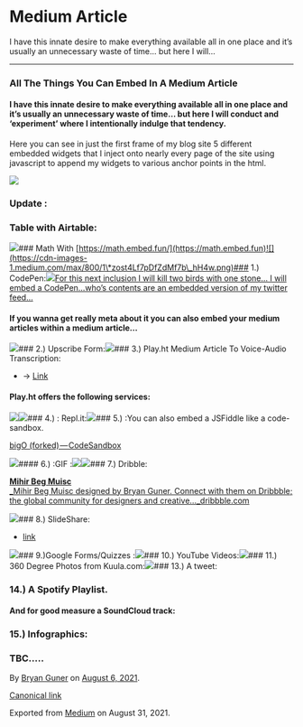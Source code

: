 # Medium Article

I have this innate desire to make everything available all in one place and it’s usually an unnecessary waste of time… but here I will…

***

### All The Things You Can Embed In A Medium Article

#### I have this innate desire to make everything available all in one place and it’s usually an unnecessary waste of time… but here I will conduct and ‘experiment’ where I intentionally indulge that tendency.

Here you can see in just the first frame of my blog site 5 different embedded widgets that I inject onto nearly every page of the site using javascript to append my widgets to various anchor points in the html.

![](https://cdn-images-1.medium.com/max/1200/1\*8Td2sElycsUj67bbm5m\_0w.png)

### Update :

### Table with Airtable:

![](https://cdn-images-1.medium.com/max/800/1\*zost4Lf7pDfZdMf7b\_hH4w.png)### Math With [https://math.embed.fun/](https://math.embed.fun)![](https://cdn-images-1.medium.com/max/800/1\*zost4Lf7pDfZdMf7b\_hH4w.png)### 1.) CodePen:![](https://cdn-images-1.medium.com/max/600/1\*ub0xEha5Nrq60qU1FspjAQ.png)[For this next inclusion I will kill two birds with one stone… I will embed a CodePen…who’s contents are an embedded version of my twitter feed…](https://codepen.io/bgoonz/pen/poPOqEO)

#### If you wanna get really meta about it you can also embed your medium articles within a medium article…

![](https://cdn-images-1.medium.com/max/800/1\*zost4Lf7pDfZdMf7b\_hH4w.png)### 2.) Upscribe Form:![](https://cdn-images-1.medium.com/max/800/1\*zost4Lf7pDfZdMf7b\_hH4w.png)### 3.) Play.ht Medium Article To Voice-Audio Transcription:

* → [Link](https://play.ht)

#### Play.ht offers the following services:

![](https://cdn-images-1.medium.com/max/800/1\*GSZM\_XmBIe4sgMtYN3e57A.png)![](https://cdn-images-1.medium.com/max/800/1\*zost4Lf7pDfZdMf7b\_hH4w.png)### 4.) : Repl.it:![](https://cdn-images-1.medium.com/max/800/1\*zost4Lf7pDfZdMf7b\_hH4w.png)### 5.) :You can also embed a JSFiddle like a code-sandbox.

[bigO (forked) — CodeSandbox](https://codesandbox.io/s/bigo-forked-dhpjq)

![](https://cdn-images-1.medium.com/max/800/1\*zost4Lf7pDfZdMf7b\_hH4w.png)#### 6.) :GIF :![](https://cdn-images-1.medium.com/max/800/0\*S0kSybjoWZP08\_\_p.gif)![](https://cdn-images-1.medium.com/max/800/1\*zost4Lf7pDfZdMf7b\_hH4w.png)### 7.) Dribble:

[**Mihir Beg Muisc**\
_Mihir Beg Muisc designed by Bryan Guner. Connect with them on Dribbble; the global community for designers and creative…_dribbble.com](https://dribbble.com/shots/15796789-Mihir-Beg-Muisc)

![](https://cdn-images-1.medium.com/max/800/1\*zost4Lf7pDfZdMf7b\_hH4w.png)### 8.) SlideShare:

* [link](https://www.slideshare.net)

![](https://cdn-images-1.medium.com/max/800/1\*zost4Lf7pDfZdMf7b\_hH4w.png)### 9.)Google Forms/Quizzes :![](https://cdn-images-1.medium.com/max/800/1\*zost4Lf7pDfZdMf7b\_hH4w.png)### 10.) YouTube Videos:![](https://cdn-images-1.medium.com/max/800/1\*zost4Lf7pDfZdMf7b\_hH4w.png)### 11.) 360 Degree Photos from Kuula.com:![](https://cdn-images-1.medium.com/max/800/1\*zost4Lf7pDfZdMf7b\_hH4w.png)### 13.) A tweet:

>

### 14.) A Spotify Playlist.

#### And for good measure a SoundCloud track:

### 15.) Infographics:

### TBC…..

By [Bryan Guner](https://medium.com/@bryanguner) on [August 6, 2021](https://medium.com/p/b03a85c65d86).

[Canonical link](https://medium.com/@bryanguner/all-the-things-you-can-embed-in-a-medium-article-b03a85c65d86)

Exported from [Medium](https://medium.com) on August 31, 2021.
